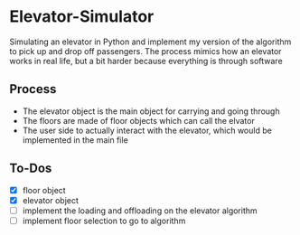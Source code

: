 # Elevator-Simulator
Simulating an elevator in Python and implement my version of the algorithm to pick up and drop off passengers. The process mimics how an elevator works in real life, but a bit harder because everything is through software 

## Process 
- The elevator object is the main object for carrying and going through 
- The floors are made of floor objects which can call the elvator 
- The user side to actually interact with the elevator, which would be implemented in the main file 


## To-Dos  
- [x] floor object 
- [x] elevator object 
- [ ] implement the loading and offloading on the elevator algorithm
- [ ] implement floor selection to go to algorithm 